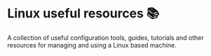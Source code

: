 # Linux useful resources 📚
A collection of useful configuration tools, guides, tutorials and other resources for managing and using a Linux based machine.
